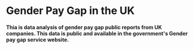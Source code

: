 # Gender Pay Gap in the UK

#### Thia is data analysis of gender pay gap public reports from UK companies. This data is public and available in the government's Gender pay gap service website.
